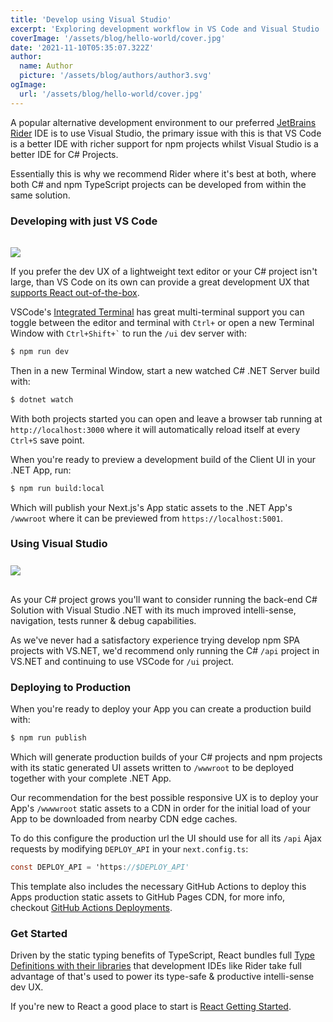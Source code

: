 ```yaml
---
title: 'Develop using Visual Studio'
excerpt: 'Exploring development workflow in VS Code and Visual Studio .NET'
coverImage: '/assets/blog/hello-world/cover.jpg'
date: '2021-11-10T05:35:07.322Z'
author:
  name: Author
  picture: '/assets/blog/authors/author3.svg'
ogImage:
  url: '/assets/blog/hello-world/cover.jpg'
---
```


A popular alternative development environment to our preferred [JetBrains Rider](/posts/rider) IDE is to use
Visual Studio, the primary issue with this is that VS Code is a better IDE with richer support for npm
projects whilst Visual Studio is a better IDE for C# Projects.

Essentially this is why we recommend Rider where it's best at both, where both C# and npm TypeScript projects can
be developed from within the same solution.

### Developing with just VS Code

<a href="https://visualstudio.microsoft.com/" title="VS Code" class="sm:float-left mr-8">
<img src="https://raw.githubusercontent.com/ServiceStack/docs/master/docs/images/svg/vs-code.svg" 
     class="w-24 h-24" style="margin-top:1rem"></a>

If you prefer the dev UX of a lightweight text editor or your C# project isn't large, than VS Code on its own
can provide a great development UX that 
[supports React out-of-the-box](https://code.visualstudio.com/docs/nodejs/reactjs-tutorial).

VSCode's [Integrated Terminal](https://code.visualstudio.com/docs/editor/integrated-terminal) has great multi-terminal
support you can toggle between the editor and terminal with `Ctrl+` or open a new Terminal Window with
<code>Ctrl+Shift+`</code> to run the <code>/ui</code> dev server with:

```bash
$ npm run dev
```

Then in a new Terminal Window, start a new watched C# .NET Server build with:

```bash
$ dotnet watch
```

With both projects started you can open and leave a browser tab running at `http://localhost:3000` where it
will automatically reload itself at every `Ctrl+S` save point.

When you're ready to preview a development build of the Client UI in your .NET App, run:

```bash
$ npm run build:local
```

Which will publish your Next.js's App static assets to the .NET App's `/wwwroot` where it can be previewed from
`https://localhost:5001`.

### Using Visual Studio

<a href="https://code.visualstudio.com/" title="Visual Studio" class="sm:float-left mr-8">
<img src="https://raw.githubusercontent.com/ServiceStack/docs/master/docs/images/svg/vs-2019.svg"
     class="w-24 h-24" style="margin-top:.5rem; margin-bottom:1rem"></a>

As your C# project grows you'll want to consider running the back-end C# Solution with Visual Studio .NET with its
much improved intelli-sense, navigation, tests runner & debug capabilities.

As we've never had a satisfactory experience trying develop npm SPA projects with VS.NET, we'd recommend only
running the C# `/api` project in VS.NET and continuing to use VSCode for `/ui` project.

### Deploying to Production

When you're ready to deploy your App you can create a production build with:

```bash
$ npm run publish
```

Which will generate production builds of your C# projects and npm projects with its static generated UI assets
written to `/wwwroot` to be deployed together with your complete .NET App.

Our recommendation for the best possible responsive UX is to deploy your App's `/wwwwroot` static assets to a CDN in
order for the initial load of your App to be downloaded from nearby CDN edge caches.

To do this configure the production url the UI should use for all its `/api` Ajax requests by modifying
`DEPLOY_API` in your `next.config.ts`:

```csharp
const DEPLOY_API = 'https://$DEPLOY_API'
```

This template also includes the necessary GitHub Actions to deploy this Apps production static assets to GitHub Pages CDN,
for more info, checkout [GitHub Actions Deployments](/posts/deploy).

### Get Started

Driven by the static typing benefits of TypeScript, React bundles full
[Type Definitions with their libraries](https://reactjs.org/docs/static-type-checking.html#type-definitions)
that development IDEs like Rider take full advantage of that's used to power its type-safe & productive intelli-sense dev UX.

If you're new to React a good place to start is
[React Getting Started](https://reactjs.org/docs/getting-started.html).
